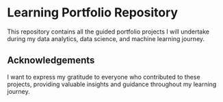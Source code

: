 # Learning Portfolio Repository

This repository contains all the guided portfolio projects I will undertake during my data analytics, data science, and machine learning journey.

## Acknowledgements

I want to express my gratitude to everyone who contributed to these projects, providing valuable insights and guidance throughout my learning journey.
